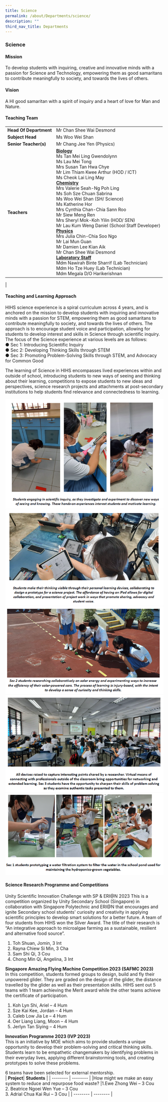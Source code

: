 ```yaml
---
title: Science
permalink: /about/Departments/science/
description: ""
third_nav_title: Departments
---
```

### **Science**

#### **Mission**<br>
To develop students with inquiring, creative and innovative minds with a passion for Science and Technology, empowering them as good samaritans to contribute meaningfully to society, and towards the lives of others.
#### **Vision**<br>
A HI good samaritan with a spirit of inquiry and a heart of love for Man and Nature.

#### **Teaching Team**

|  |  |
|---|---|
|**Head Of Department**| Mr Chan Shee Wai Desmond |
|**Subject Head**| Ms Woo Wei Shan|
|**Senior Teacher(s)**| Mr Chang Jee Yen (Physics)|
|**Teachers**| **<u>Biology</u>**<br>Ms Tan Mei Ling Gwendolynn<br>Ms Lau Mei Tong<br>Mrs Susan Tan Hwa Chye<br>Mr Lim Thiam Kwee Arthur (HOD / ICT)<br>Ms Cheok Lai Ling May<br>**<u>Chemistry</u>**<br>Mrs Valerie Seah-Ng Poh Ling<br>Ms Soh Sze Chuan Sabrina<br>Ms Woo Wei Shan (SH/ Science)<br>Ms Katherine Hor<br>Mrs Cynthia Chan-Chia Sann Roo<br>Mr Siew Meng Ren<br>Mrs Sheryl Mok-Koh Yilin (HOD/ SEN)<br>Mr Lau Kum Weng Daniel (School Staff Developer)<br>**<u>Physics</u>**<br>Mrs Julia Chin-Chia Soo Ngo<br>Mr Lai Mun Guan<br>Mr Damien Lee Kian Aik<br>Mr Chan Shee Wai Desmond<br>**<u>Laboratory Staff</u>**<br>Mdm Nawirah Binte Sharrif (Lab Technician)<br> Mdm Ho Tze Huey (Lab Technician) <br>Mdm Megala D/O Harikerishnan |  |  
|

#### **Teaching and Learning Approach**
HIHS science experience is a spiral curriculum across 4 years, and is anchored on the mission to develop students with inquiring and innovative minds with a passion for STEM, empowering them as good samaritans to contribute meaningfully to society, and towards the lives of others. The approach is to encourage student voice and participation, allowing for students to develop interest and skills in Science through scientific inquiry. The focus of the Science experience at various levels are as follows:<br>
●	Sec 1: Introducing Scientific Inquiry<br>
●	Sec 2: Developing Thinking Skills through STEM<br>
●	Sec 3: Promoting Problem-Solving Skills through STEM, and Advocacy for Common Good

The learning of Science in HIHS encompasses lived experiences within and outside of school, introducing students to new ways of seeing and thinking about their learning, competitions to expose students to new ideas and perspectives, science research projects and attachments at post-secondary institutions to help students find relevance and connectedness to learning.

![](/images/Science%20Department/Students%20Engaging%20in%20scientific%20inquiry.png)<br>
![](/images/Science%20Department/Students%20Make%20Their%20Thinking%20Visible.png)<br>
![](/images/Science%20Department/Sec%202%20Students%20Reseaching%20collaboratively%20on%20Solar%20energy.png)<br>
![](/images/Science%20Department/Devices%20raised%20to%20capture%20interesting%20points.png)<br>
![](/images/Science%20Department/Sec%201%20Students%20prototyping%20a%20water%20filtration.png)<br>


#### **Science Research Programme and Competitions**

Unity Scientific Innovation Challenge with SP &amp; ERI@N 2023
This is a competition organized by Unity Secondary School (Singapore) in collaboration
with Singapore Polytechnic and ERI@N that encourages and ignite Secondary school
students' curiosity and creativity in applying scientific principles to develop smart
solutions for a better future. A team of four students from HIHS won the Silver Award.
The title of their research is “An integrative approach to microalgae farming as a
sustainable, resilient and alternative food source”.
1. Toh Shuan, Jomin, 3 Int
2. Rayna Chiew Si Min, 3 Cha
3. Sam Shi Qi, 3 Cou
4. Chong Min Qi, Angelina, 3 Int

**Singapore Amazing Flying Machine Competition 2023 (SAFMC 2023)**<br>
In this competition, students formed groups to design, build and fly their unpowered
glider. They are graded on the design of the glider, the distance travelled by the glider
as well as their presentation skills. HIHS sent out 5 teams with 1 team achieving the
Merit award while the other teams achieve the certificate of participation.
1. Koh Lyn Shi, Ariel – 4 Hum
2. Sze Kai Kee, Jordan – 4 Hum
3. Caleb Low Jia Le – 4 Hum
4. Oer Liang Liang, Moon – 4 Hum
5. Jerlyn Tan Siying – 4 Hum

**Innovation Programme 2023 (IVP 2023)**<br>
This is an initiative by MOE which aims to provide students a unique opportunity to
develop their problem-solving and critical thinking skills. Students learn to be empathetic
changemakers by identifying problems in their everyday lives, applying different
brainstorming tools, and creating prototypes to solve these problems.

6 teams have been selected for external mentorship.<br>
| **Project**| **Students** | 
| -------- | -------- |
|How might we make an easy system to reduce and repurpose food waste? |1.Ewe Zhong Wei – 3 Cou <br>2. Beatrice Ngoei Wen Yue – 3 Cou <br>3. Adrial Chua Kai Rui – 3 Cou  |
| -------- | -------- |
